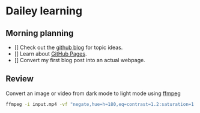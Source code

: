 # Dailey learning
## Morning planning
- [] Check out the [github blog](https://github.blog/) for topic ideas.
- [] Learn about [GitHub Pages](https://skills.github.com/#first-day-on-github).
- [] Convert my first blog post into an actual webpage.

## Review
Convert an image or video from dark mode to light mode using [ffmpeg](https://www.ffmpeg.org)
```bash
ffmpeg -i input.mp4 -vf "negate,hue=h=180,eq=contrast=1.2:saturation=1.1" output.mp4
```
